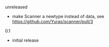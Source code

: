 unreleased

* make Scanner a newtype instead of data, see https://github.com/Yuras/scanner/pull/3

0.1

* initial release
